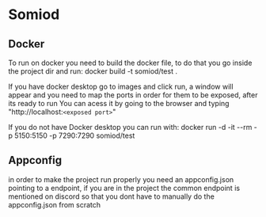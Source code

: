 # Somiod

## Docker

To run on docker you need to build the docker file, to do that you go inside the project dir and run:
    docker build -t somiod/test .

If you have docker desktop go to images and click run, a window will appear and you need to map the ports in order for them to be exposed, after its ready to run
You can acess it by going to the browser and typing "http://localhost:`<exposed port>`"

If you do not have Docker desktop you can run with:
    docker run -d -it --rm -p 5150:5150 -p 7290:7290 somiod/test

## Appconfig

in order to make the project run properly you need an appconfig.json pointing to a endpoint, if you are in the project the common endpoint is mentioned on discord so that you dont have to manually do the appconfig.json from scratch
